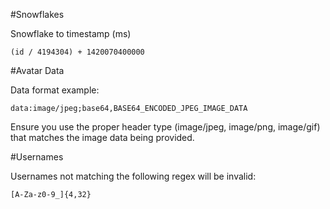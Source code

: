 #Snowflakes

Snowflake to timestamp (ms)

```
(id / 4194304) + 1420070400000
```

#Avatar Data

Data format example:
```
data:image/jpeg;base64,BASE64_ENCODED_JPEG_IMAGE_DATA
```

Ensure you use the proper header type (image/jpeg, image/png, image/gif) that matches the image data being provided.

#Usernames

Usernames not matching the following regex will be invalid:
```
[A-Za-z0-9_]{4,32}
```
